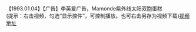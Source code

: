 【1993.01.04】【广告】李英爱广告，Mamonde紫外线太阳双胞蛋糕         
(提示：右击视频，勾选“显示控件”，可控制播放。也可右击另存为视频下载)[视频地址](https://video.h5.weibo.cn/1034:4370477528091320/4370477701129721)

